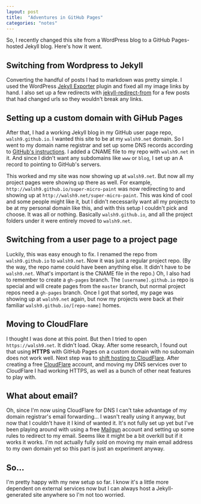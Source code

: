 ```yaml
---
layout: post
title:  "Adventures in GitHub Pages"
categories: "notes"
---
```


So, I recently changed this site from a WordPress blog to a GitHub Pages-hosted Jekyll blog. Here's how it went. 

## Switching from Wordpress to Jekyll

Converting the handful of posts I had to markdown was pretty simple. I used the WordPress [Jekyll Exporter](https://wordpress.org/plugins/jekyll-exporter/) plugin and fixed all my image links by hand. I also set up a few redirects with [jekyll-redirect-from](https://github.com/jekyll/jekyll-redirect-from) for a few posts that had changed urls so they wouldn't break any links.

## Setting up a custom domain with GiHub Pages

After that, I had a working Jekyll blog in my GitHub user page repo, `walsh9.github.io`. I wanted this site to be at my `walsh9.net` domain. So I went to my domain name registrar and set up some DNS records according to [GitHub's instructions](https://help.github.com/articles/setting-up-a-custom-domain-with-github-pages/). I added a CNAME file to my repo with `walsh9.net` in it.  And since I didn't want any subdomains like `www` or `blog`, I set up an A record to pointing to GitHub's servers.

This worked and my site was now showing up at `walsh9.net`. But now all my project pages were showing up there as well.  For example, `http://walsh9.github.io/super-micro-paint` was now redirecting to and showing up at `http://walsh9.net/super-micro-paint`. This was kind of cool and some people might like it, but I didn't necessarily want all my projects to be at my personal domain like this, and  with this setup I couldn't pick and choose. It was all or nothing.  Basically `walsh9.github.io`, and all the project folders under it were entirely moved to `walsh9.net`.

## Switching from a user page to a project page

Luckily, this was easy enough to fix.  I renamed the repo from `walsh9.github.io` to `walsh9.net`. Now it was just a regular project repo. (By the way, the repo name could have been anything else. It didn't have to be `walsh9.net`. What's important is the CNAME file in the repo.) Oh, I also had to remember to create a `gh-pages` branch. The `[username].github.io` repo is special and will create pages from the `master` branch, but normal project repos need a `gh-pages` branch. Once I got that sorted, my page was showing up at `walsh9.net` again, but now my projects were back at their familiar `walsh9.github.io/[repo-name]` homes.

## Moving to CloudFlare

I thought I was done at this point. But then I tried to open `https://walsh9.net`.  It didn't load. Okay. After some research, I found out that using **HTTPS** with GitHub Pages on a custom domain with no subomain does not work well.  Next step was to [shift hosting to CloudFlare](https://www.benburwell.com/posts/configuring-cloudflare-universal-ssl/). After creating a free [CloudFlare](https://www.cloudflare.com/) account, and moving my DNS services over to CloudFlare I had working HTTPS, as well as a bunch of other neat features to play with.

## What about email?

Oh, since I'm now using CloudFlare for DNS I can't take advantage of my domain registrar's email forwarding...  I wasn't really using it anyway, but now that I couldn't have it I kind of wanted it. It's not fully set up yet but I've been playing around with using a free [Mailgun](https://www.mailgun.com/) account and setting up some rules to redirect to my email.  Seems like it might be a bit overkill but if it works it works.  I'm not actually fully sold on moving my main email address to my own domain yet so this part is just an experiment anyway.

## So...

I'm pretty happy with my new setup so far.  I know it's a little more dependent on external services now but I can always host a Jekyll-generated site anywhere so I'm not too worried.
